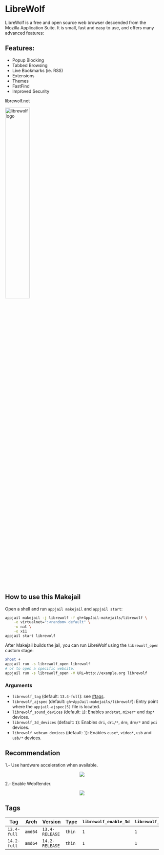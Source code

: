 # LibreWolf

LibreWolf is a free and open source web browser descended from the
Mozilla Application Suite. It is small, fast and easy to use, and offers
many advanced features:

## Features:

* Popup Blocking
* Tabbed Browsing
* Live Bookmarks (ie. RSS)
* Extensions
* Themes
* FastFind
* Improved Security

librewolf.net

<img src="https://upload.wikimedia.org/wikipedia/commons/thumb/d/d0/LibreWolf_icon.svg/480px-LibreWolf_icon.svg.png?20220122014936" alt="librewolf logo" width="40%" height="auto">

## How to use this Makejail

Open a shell and run `appjail makejail` and `appjail start`:

```sh
appjail makejail -j librewolf -f gh+AppJail-makejails/librewolf \
    -o virtualnet=":<random> default" \
    -o nat \
    -o x11
appjail start librewolf
```

After Makejail builds the jail, you can run LibreWolf using the `librewolf_open` custom stage:

```sh
xhost +
appjail run -s librewolf_open librewolf
# or to open a specific website:
appjail run -s librewolf_open -V URL=http://example.org librewolf
```

### Arguments

* `librewolf_tag` (default: `13.4-full`): see [#tags](#tags).
* `librewolf_ajspec` (default: `gh+AppJail-makejails/librewolf`): Entry point where the `appjail-ajspec(5)` file is located.
* `librewolf_sound_devices` (default: `1`): Enables `sndstat`, `mixer*` and `dsp*` devices.
* `librewolf_3d_devices` (default: `1`): Enables `dri`, `dri/*`, `drm`, `drm/*` and `pci` devices.
* `librewolf_webcam_devices` (default: `1`): Enables `cuse*`, `video*`, `usb` and `usb/*` devices.

## Recommendation

1.- Use hardware acceleration when available.

<p align="center">
    <img src="https://i.imgur.com/7FHrTsB.png" />
</p>

2.- Enable WebRender.

<p align="center">
    <img src="https://i.imgur.com/1kZCy3f.png" />
</p>

## Tags

| Tag         | Arch    | Version        | Type   | `librewolf_enable_3d` | `librewolf_enable_webcamd` |
| ----------- | ------- | -------------- | ------ | --------------------- | -------------------------- |
| `13.4-full` | `amd64` | `13.4-RELEASE` | `thin` |         `1`           |            `1`             |
| `14.2-full` | `amd64` | `14.2-RELEASE` | `thin` |         `1`           |            `1`             |
